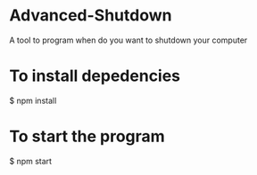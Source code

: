 # Advanced-Shutdown

A tool to program when do you want to shutdown your computer

# To install depedencies
$ npm install

# To start the program
$ npm start
